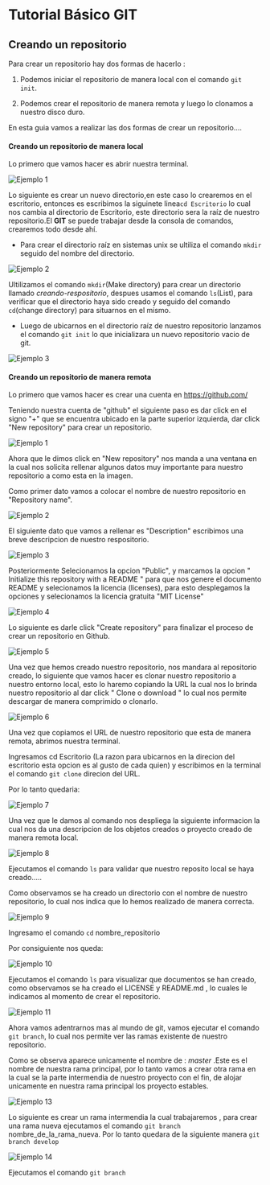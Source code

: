 # Tutorial Básico GIT

## Creando un repositorio

Para crear un repositorio hay dos formas de hacerlo :

1. Podemos iniciar el repositorio de manera local con el comando `git init`.

2. Podemos crear el repositorio de manera remota y luego lo clonamos a nuestro disco duro.

En esta guia vamos a realizar las dos formas de crear un repositorio....

#### Creando un repositorio de manera local
Lo primero que vamos hacer es abrir nuestra terminal.

![Ejemplo 1](image/terminal.png "Abriendo la terminal")

Lo siguiente es crear un nuevo directorio,en este caso lo crearemos en el escritorio,
entonces es escribimos la siguinete linea`cd Escritorio` lo cual nos cambia al
directorio de Escritorio, este directorio sera la raíz de nuestro repositorio.El **GIT** se puede trabajar  desde la consola de comandos, crearemos todo desde ahí.

- Para crear el directorio raíz en sistemas unix se ultiliza el comando `mkdir` seguido del nombre del directorio.

![Ejemplo 2](image/terminal2.png "Creando repositorio 1")

Ultilizamos el comando `mkdir`(Make directory) para crear un directorio llamado *creando-respositorio*, despues usamos el comando `ls`(List), para verificar que el directorio haya sido creado y seguido del comando `cd`(change directory) para situarnos en el mismo.

- Luego de ubicarnos en el directorio raíz de nuestro repositorio lanzamos el comando `git init` lo que inicializara un nuevo repositorio vacio de git.

![Ejemplo 3](image/terminal4.png "Creando repositorio 2")


#### Creando un repositorio de manera remota

Lo primero que vamos hacer es crear una cuenta en https://github.com/

Teniendo nuestra cuenta de "github" el siguiente paso es dar click en el signo "+"
que se encuentra ubicado en la parte superior izquierda, dar click "New repository" para crear
un repositorio.

![Ejemplo 1](image/github1.png "Creando git de manera remota")

Ahora que le dimos click en "New repository" nos manda a una ventana en la cual nos solicita rellenar algunos datos muy importante para nuestro repositorio a como esta en la imagen.

Como primer dato vamos a colocar el nombre de nuestro repositorio en "Repository name".

![Ejemplo 2](image/github2.png "Creando git de manera remota 2")

El siguiente dato que vamos a rellenar es "Description" escribimos una breve descripcion de nuestro respositorio.

![Ejemplo 3](image/github3.png "Creando git de manera remota 3")

Posteriormente Selecionamos la opcion "Public", y marcamos la opcion " Initialize this repository with a README "  para que nos genere el documento README y selecionamos la licencia (licenses), para esto desplegamos la opciones y selecionamos la licencia gratuita  "MIT License"

![Ejemplo 4](image/github4.png "creando git de manera remota 4")

Lo siguiente es darle click  "Create repository" para finalizar el proceso de crear un repositorio en Github.

![Ejemplo 5](image/github5.png "creando git de manera remota 5")

Una vez que hemos creado nuestro repositorio, nos mandara al repositorio creado, lo siguiente que vamos hacer es clonar nuestro repositorio a nuestro entorno local, esto lo haremo copiando la URL la cual nos lo brinda nuestro repositorio al dar click " Clone o download " lo cual nos permite descargar de manera comprimido o clonarlo.

![Ejemplo 6](image/github6.png "creando git de manera remota 6")

Una vez que copiamos el URL de nuestro repositorio que esta de manera remota, abrimos nuestra terminal.

Ingresamos cd Escritorio  (La razon para ubicarnos en la direcion del escritorio esta opcion es al gusto de cada quien) y escribimos en la terminal el comando `git clone` direcion del URL.

Por lo tanto quedaria:


![Ejemplo 7](image/github7.png "creando git de manera remota 7")

Una vez que le damos al comando nos despliega la siguiente informacion la cual nos da una descripcion de los objetos creados o proyecto creado de manera remota local.

![Ejemplo 8](image/github8.png "creando git de manera remota 8")

Ejecutamos el comando `ls` para validar que nuestro reposito local se haya creado.....

Como observamos se ha creado un directorio con el nombre de nuestro repositorio, lo cual nos indica que lo hemos realizado de manera correcta.


![Ejemplo 9](image/github9.png "creando git de manera remota 9")

Ingresamo el comando `cd` nombre_repositorio

Por consiguiente nos queda:

![Ejemplo 10](image/github10.png "creando git de manera remota 10")

Ejecutamos el comando `ls` para visualizar que documentos se han creado, como observamos se ha creado el LICENSE y README.md , lo cuales le indicamos al momento de crear el repositorio.

![Ejemplo 11](image/github11.png "creando git de manera remota 11")

Ahora vamos adentrarnos mas al mundo de git, vamos ejecutar el comando `git branch`, lo cual nos permite ver las ramas existente de nuestro repositorio.

Como se observa aparece unicamente el nombre de : *master* .Este es el nombre de nuestra rama principal, por lo tanto vamos a crear otra rama en la cual se la parte intermendia de nuestro proyecto con el fin, de alojar unicamente en nuestra rama principal los proyecto estables.

![Ejemplo 13](image/github13.png "creando git de manera remota 13")

Lo siguiente es crear un rama intermendia la cual trabajaremos , para crear una rama nueva ejecutamos el comando `git branch` nombre_de_la_rama_nueva.
Por lo tanto quedara de la siguiente manera `git branch develop`

![Ejemplo 14](image/github14.png "creando git de manera remota 14")

Ejecutamos el comando `git branch `
